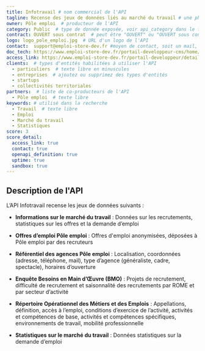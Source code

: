 ```yaml
---
title: Infotravail # nom commercial de l'API
tagline: Recense des jeux de données liés au marché du travail # une phrase maximum
owner: Pôle emploi  # producteur de l'API
category: Public  # type de donnée exposée, voir api_category dans le fichier _config.yml
contract: OUVERT sous contrat  # peut être "OUVERT" ou "OUVERT sous contrat"
logo: logo_pole_emploi.jpg  # URL d'un logo de l'API
contact:  support@emploi-store-dev.fr #moyen de contact, soit un mail, soit un lien vers formulaire de contact
doc_tech: https://www.emploi-store-dev.fr/portail-developpeur-cms/home/catalogue-des-api/documentation-des-api/api/api-infotravail-v1.html # URL de la documentation technique de l'API au format HTML
access_link: https://www.emploi-store-dev.fr/portail-developpeur/detailapicatalogue/57909ba23b2b8d019ee6cc5e # URL d'une page de demande d'accès si l'API est à accès restreint
clients:  # types d'entités habilitées à utiliser l'API
  - particuliers  # texte libre en minuscules
  - entreprises  # ajoutez ou supprimez des types d'entités
  - startups
  - collectivités territoriales
partners:  # liste de co-producteurs de l'API
  - Pôle emploi  # texte libre
keywords: # utilisé dans la recherche
  - Travail  # texte libre
  - Emploi
  - Marché du travail
  - Statistiques
score: 3
score_detail:
  access_link: true
  contact: true
  openapi_definition: true
  uptime: true
  sandbox: true
---
```


## Description de l'API

L’API Infotravail recense les jeux de données suivants :

- **Informations sur le marché du travail** :
Données sur les recrutements, statistiques sur les offres et la demande d’emploi

- **Offres d’emploi Pôle emploi** :
Offres d'emploi anonymisées, déposées à Pôle emploi par des recruteurs

- **Référentiel des agences Pôle emploi** :
Localisation, coordonnées (adresse, téléphone, mail), type d’agence (généraliste, cadre, spectacle), horaires d’ouverture

- **Enquête Besoins en Main d’Œuvre (BMO)** :
Projets de recrutement, difficulté de recrutement et saisonnalité des recrutements par ROME et par secteur d’activité

- **Répertoire Opérationnel des Métiers et des Emplois** :
Appellations, définition, accès à l’emploi, conditions d’exercice de l’activité, activités et compétences de base, activités et compétences spécifiques, environnements de travail, mobilité professionnelle

- **Statistiques sur le marché du travail** :
Données statistiques sur la demande d’emploi

